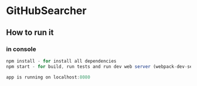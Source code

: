 # GitHubSearcher

## How to run it

### in console
```javascript
npm install - for install all dependencies
npm start - for build, run tests and run dev web server (webpack-dev-server)

app is running on localhost:8080
```    
